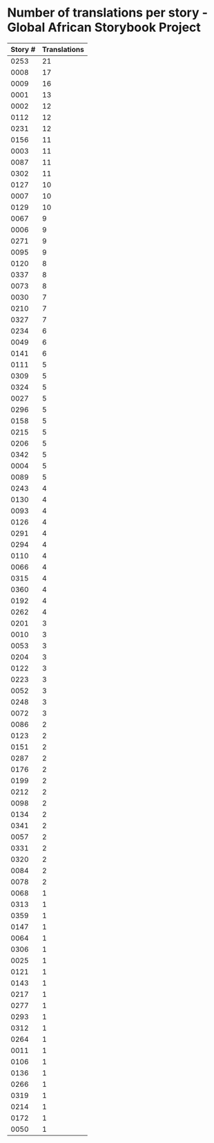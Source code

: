 # Number of translations per story - Global African Storybook Project

Story # | Translations
------- | ------------
0253 | 21
0008 | 17
0009 | 16
0001 | 13
0002 | 12
0112 | 12
0231 | 12
0156 | 11
0003 | 11
0087 | 11
0302 | 11
0127 | 10
0007 | 10
0129 | 10
0067 | 9
0006 | 9
0271 | 9
0095 | 9
0120 | 8
0337 | 8
0073 | 8
0030 | 7
0210 | 7
0327 | 7
0234 | 6
0049 | 6
0141 | 6
0111 | 5
0309 | 5
0324 | 5
0027 | 5
0296 | 5
0158 | 5
0215 | 5
0206 | 5
0342 | 5
0004 | 5
0089 | 5
0243 | 4
0130 | 4
0093 | 4
0126 | 4
0291 | 4
0294 | 4
0110 | 4
0066 | 4
0315 | 4
0360 | 4
0192 | 4
0262 | 4
0201 | 3
0010 | 3
0053 | 3
0204 | 3
0122 | 3
0223 | 3
0052 | 3
0248 | 3
0072 | 3
0086 | 2
0123 | 2
0151 | 2
0287 | 2
0176 | 2
0199 | 2
0212 | 2
0098 | 2
0134 | 2
0341 | 2
0057 | 2
0331 | 2
0320 | 2
0084 | 2
0078 | 2
0068 | 1
0313 | 1
0359 | 1
0147 | 1
0064 | 1
0306 | 1
0025 | 1
0121 | 1
0143 | 1
0217 | 1
0277 | 1
0293 | 1
0312 | 1
0264 | 1
0011 | 1
0106 | 1
0136 | 1
0266 | 1
0319 | 1
0214 | 1
0172 | 1
0050 | 1
